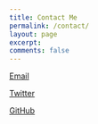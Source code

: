 ```yaml
---
title: Contact Me
permalink: /contact/
layout: page
excerpt: 
comments: false
---
```

[Email](avellal14@gmail.com)

[Twitter](twitter.com/avellal14)

[GitHub](http://github.com/{{site.author.github}})